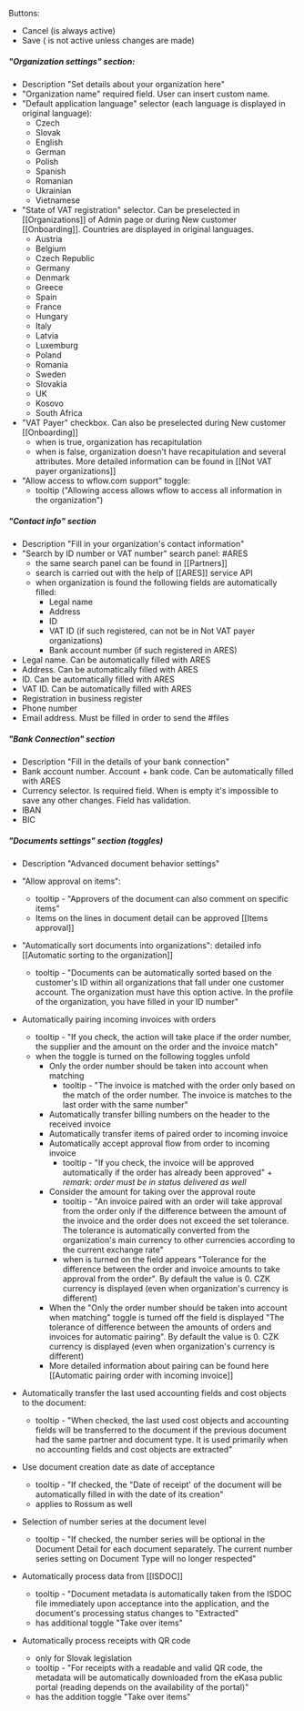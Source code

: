Buttons: 
* Cancel (is always active)
* Save ( is not active unless changes are made)

##### "Organization settings" section:

* Description "Set details about your organization here"
* "Organization name" required field. User can insert custom name. 
* "Default application language" selector (each language is displayed in original language):
	* Czech
	* Slovak
	* English
	* German
	* Polish
	* Spanish
	* Romanian
	* Ukrainian
	* Vietnamese
* "State of VAT registration" selector. Can be preselected in [[Organizations]] of Admin page or during New customer [[Onboarding]]. Countries are displayed in original languages.
	* Austria
	* Belgium
	* Czech Republic
	* Germany
	* Denmark
	* Greece
	* Spain
	* France
	* Hungary
	* Italy
	* Latvia
	* Luxemburg
	* Poland
	* Romania
	* Sweden
	* Slovakia
	* UK
	* Kosovo
	* South Africa
* "VAT Payer" checkbox. Can also be preselected during New customer [[Onboarding]]
	* when is true, organization has recapitulation
	* when is false, organization doesn't have recapitulation and several attributes. More detailed information can be found in [[Not VAT payer organizations]]
*  "Allow access to wflow.com support" toggle:
	* tooltip ("Allowing access allows wflow to access all information in the organization")
	

##### "Contact info" section

* Description "Fill in your organization's contact information"
* "Search by ID number or VAT number" search panel: #ARES 
	*  the same search panel can be found in [[Partners]]
	* search is carried out with the help of [[ARES]] service API 
	* when organization is found the following fields are automatically filled:
		* Legal name
		* Address
		* ID
		* VAT ID (if such registered, can not be in Not VAT payer organizations)
		* Bank account number (if such registered in ARES)
* Legal name. Can be automatically filled with ARES
* Address. Can be automatically filled with ARES
* ID.  Can be automatically filled with ARES
* VAT ID. Can be automatically filled with ARES
* Registration in business register
* Phone number
* Email address. Must be filled in order to send the #files

##### "Bank Connection" section

* Description "Fill in the details of your bank connection"
* Bank account number. Account + bank code. Can be automatically filled with ARES
* Currency selector. Is required field. When is empty it's impossible to save any other changes. Field has validation.
* IBAN
* BIC

##### "Documents settings" section (toggles)

*  Description "Advanced document behavior settings"

* "Allow approval on items":
	* tooltip - "Approvers of the document can also comment on specific items"
	* Items on the lines in document detail can be approved [[Items approval]]
	
* "Automatically sort documents into organizations": detailed info [[Automatic sorting to the organization]]
	* tooltip - "Documents can be automatically sorted based on the customer's ID within all organizations that fall under one customer account. The organization must have this option active. In the profile of the organization, you have filled in your ID number"
	
* Automatically pairing incoming invoices with orders
	* tooltip - "If you check, the action will take place if the order number, the supplier and the amount on the order and the invoice match"
	* when the toggle is turned on the following toggles unfold 
		* Only the order number should be taken into account when matching
			* tooltip - "The invoice is matched with the order only based on the match of the order number. The invoice is matches to the last order with the same number"
		* Automatically transfer billing numbers on the header to the received invoice
		* Automatically transfer items of paired order to incoming invoice
		* Automatically accept approval flow from order to incoming invoice
			* tooltip - "If you check, the invoice will be approved automatically if the order has already been approved" + *remark: order must be in status delivered as well*
		* Consider the amount for taking over the approval route
			* tooltip - "An invoice paired with an order will take approval from the order only if the difference between the amount of the invoice and the order does not exceed the set tolerance. The tolerance is automatically converted from the organization's main currency to other currencies according to the current exchange rate"
			* when is turned on the field appears "Tolerance for the difference between the order and invoice amounts to take approval from the order". By default the value is 0. CZK currency is displayed (even when organization's currency is different)
		* When the "Only the order number should be taken into account when matching" toggle is turned off the field is displayed "The tolerance of difference between the amounts of orders and invoices for automatic pairing". By default the value is 0. CZK currency is displayed (even when organization's currency is different)
		* More detailed information about pairing can be found here [[Automatic pairing order with incoming invoice]]

* Automatically transfer the last used accounting fields and cost objects to the document:
	* tooltip - "When checked, the last used cost objects and accounting fields will be transferred to the document if the previous document had the same partner and document type. It is used primarily when no accounting fields and cost objects are extracted"

* Use document creation date as date of acceptance 
	* tooltip - "If checked, the "Date of receipt' of the document will be automatically filled in with the date of its creation"
	* applies to Rossum as well

* Selection of number series at the document level
	* tooltip - "If checked, the number series will be optional in the Document Detail for each document separately. The current number series setting on Document Type will no longer respected"

* Automatically process data from [[ISDOC]]
	* tooltip - "Document metadata is automatically taken from the ISDOC file immediately upon acceptance into the application, and the document's processing status changes to "Extracted"
	* has additional toggle "Take over items"

* Automatically process receipts with QR code
	* only for Slovak legislation
	* tooltip - "For receipts  with a readable and valid QR code, the metadata will be automatically downloaded from the eKasa public portal (reading depends on the availability of the portal)"
	* has the addition toggle "Take over items"
